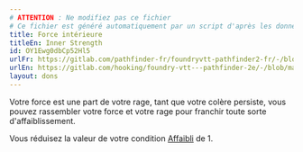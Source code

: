 ```yaml
---
# ATTENTION : Ne modifiez pas ce fichier
# Ce fichier est généré automatiquement par un script d'après les données du module Foundry VTT officiel et de sa traduction
title: Force intérieure
titleEn: Inner Strength
id: OY1Ewg0dbCp52Hl5
urlFr: https://gitlab.com/pathfinder-fr/foundryvtt-pathfinder2-fr/-/blob/master/data/feats/OY1Ewg0dbCp52Hl5.htm
urlEn: https://gitlab.com/hooking/foundry-vtt---pathfinder-2e/-/blob/master/packs/data/feats.db/inner-strength.json
layout: dons
---
```

Votre force est une part de votre rage, tant que votre colère persiste, vous pouvez rassembler votre force et votre rage pour franchir toute sorte d'affaiblissement.

Vous réduisez la valeur de votre condition [Affaibli](../conditions/affaibli.md) de 1.
